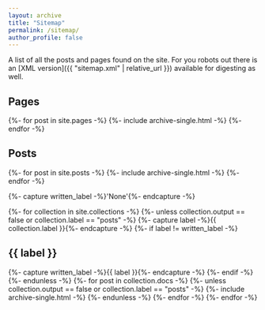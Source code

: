 ```yaml
---
layout: archive
title: "Sitemap"
permalink: /sitemap/
author_profile: false
---
```


A list of all the posts and pages found on the site. For you robots out there is an [XML version]({{ "sitemap.xml" | relative_url }}) available for digesting as well.

<h2>Pages</h2>
{%- for post in site.pages -%}
  {%- include archive-single.html -%}
{%- endfor -%}

<h2>Posts</h2>
{%- for post in site.posts -%}
  {%- include archive-single.html -%}
{%- endfor -%}

{%- capture written_label -%}'None'{%- endcapture -%}

{%- for collection in site.collections -%}
{%- unless collection.output == false or collection.label == "posts" -%}
  {%- capture label -%}{{ collection.label }}{%- endcapture -%}
  {%- if label != written_label -%}
  <h2>{{ label }}</h2>
  {%- capture written_label -%}{{ label }}{%- endcapture -%}
  {%- endif -%}
{%- endunless -%}
{%- for post in collection.docs -%}
  {%- unless collection.output == false or collection.label == "posts" -%}
  {%- include archive-single.html -%}
  {%- endunless -%}
{%- endfor -%}
{%- endfor -%}